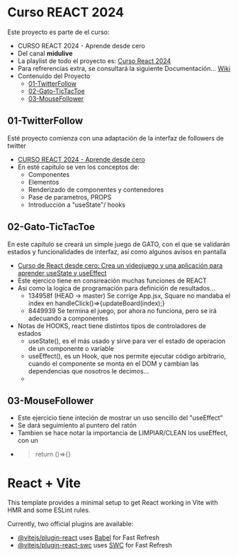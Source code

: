 # Curso REACT 2024
Este proyecto es parte de el curso:
* CURSO REACT 2024 - Aprende desde cero
* Del canal **midulive**
* La playlist de todo el proyecto es: [Curso React 2024](https://www.youtube.com/playlist?list=PLUofhDIg_38q4D0xNWp7FEHOTcZhjWJ29)
* Para refrerencias extra, se consultará la siguiente Documentación... [Wiki](https://www.reactjs.wiki)
* Contenuido del Proyecto
  + [01-TwitterFollow](#01-twitterfollow)
  + [02-Gato-TicTacToe](#02-gato-tictactoe)
  + [03-MouseFollower](#03-mousefollower)

## 01-TwitterFollow
Esté proyecto comienza con una adaptación de la interfaz de followers de twitter
* [CURSO REACT 2024 - Aprende desde cero](https://www.youtube.com/watch?v=7iobxzd_2wY)
* En esté capítulo se ven los conceptos de:
  + Componentes
  + Elementos
  + Renderizado de componentes y contenedores
  + Pase de parametros, PROPS
  + Introducción a "useState"/ hooks

## 02-Gato-TicTacToe
En este capítulo se creará un simple juego de GATO, con el que se validarán estados y funcionalidades de interfaz, así como algunos avisos en pantalla
* [Curso de React desde cero: Crea un videojuego y una aplicación para aprender useState y useEffect
](https://www.youtube.com/watch?v=qkzcjwnueLA)
* Este ejercico tiene en consireación muchas funciones de REACT
* Asi como la logica de programación para definición de resultados...
  + 134958f (HEAD -> master) Se corrige App.jsx, Square no mandaba el index en handleClick()=>{updateBoard(index);}
  + 8449939 Se termina el juego, por ahora no funciona, pero se irá adecuando a componentes
* Notas de HOOKS, react tiene distintos tipos de controladores de estados
  + useState(), es el más usado y sirve para ver el estado de operacion de un componente o variable
  + useEffect(), es un Hook, que nos permite ejecutar código arbitrario, cuando el componente se monta en el DOM y cambian las dependencias que nosotros le decimos...
  + 

## 03-MouseFollower
  + Este ejercicio tiene inteción de mostrar un uso sencillo del "useEffect"
  + Se dará seguimiento al puntero del ratón
  + Tambien se hace notar la importancia de LIMPIAR/CLEAN los useEffect, con un
  + >   return ()=>{}

# React + Vite
This template provides a minimal setup to get React working in Vite with HMR and some ESLint rules.

Currently, two official plugins are available:
- [@vitejs/plugin-react](https://github.com/vitejs/vite-plugin-react/blob/main/packages/plugin-react/README.md) uses [Babel](https://babeljs.io/) for Fast Refresh
- [@vitejs/plugin-react-swc](https://github.com/vitejs/vite-plugin-react-swc) uses [SWC](https://swc.rs/) for Fast Refresh
